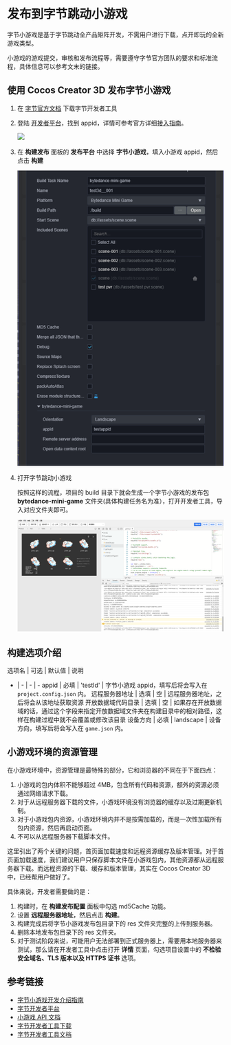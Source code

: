 # 发布到字节跳动小游戏

字节小游戏是基于字节跳动全产品矩阵开发，不需用户进行下载，点开即玩的全新游戏类型。

小游戏的游戏提交，审核和发布流程等，需要遵守字节官方团队的要求和标准流程，具体信息可以参考文末的链接。

## 使用 Cocos Creator 3D 发布字节小游戏

1. 在 [字节官方文档](https://microapp.bytedance.com/docs/zh-CN/mini-game/develop/developer-instrument/developer-instrument-update-and-download) 下载字节开发者工具

2. 登陆 [开发者平台](https://microapp.bytedance.com/)，找到 appid，详情可参考官方详细[接入指南](https://microapp.bytedance.com/docs/zh-CN/mini-game/introduction/plugin-reference/set-up-mini-game)。

    ![](https://sf1-ttcdn-tos.pstatp.com/obj/website-img/f296a9f80eaeb40f4af38e8a4e25e17e_12.png)

3. 在 **构建发布** 面板的 **发布平台** 中选择 **字节小游戏**，填入小游戏 appid，然后点击 **构建**

    ![](./publish-bytedance-mini-game/build.jpg)

4. 打开字节跳动小游戏

    按照这样的流程，项目的 build 目录下就会生成一个字节小游戏的发布包 **bytedance-mini-game** 文件夹(具体构建任务名为准），打开开发者工具，导入对应文件夹即可。

    ![](./publish-bytedance-mini-game/tool.jpg)

## 构建选项介绍

选项名 | 可选 | 默认值 | 说明
- | - | - | -
appid | 必填 | 'testId' | 字节小游戏 appid，填写后将会写入在 `project.config.json` 内。
远程服务器地址 | 选填 | 空 | 远程服务器地址，之后将会从该地址获取资源
开放数据域代码目录 | 选填 | 空 | 如果存在开放数据域的话，通过这个字段来指定开放数据域文件夹在构建目录中的相对路径，这样在构建过程中就不会覆盖或修改该目录
设备方向 | 必填 | landscape | 设备方向，填写后将会写入在 `game.json` 内。

## 小游戏环境的资源管理

在小游戏环境中，资源管理是最特殊的部分，它和浏览器的不同在于下面四点：

1. 小游戏的包内体积不能够超过 4MB，包含所有代码和资源，额外的资源必须通过网络请求下载。
2. 对于从远程服务器下载的文件，小游戏环境没有浏览器的缓存以及过期更新机制。
3. 对于小游戏包内资源，小游戏环境内并不是按需加载的，而是一次性加载所有包内资源，然后再启动页面。
4. 不可以从远程服务器下载脚本文件。

这里引出了两个关键的问题，首页面加载速度和远程资源缓存及版本管理。对于首页面加载速度，我们建议用户只保存脚本文件在小游戏包内，其他资源都从远程服务器下载。而远程资源的下载、缓存和版本管理，其实在 Cocos Creator 3D 中，已经帮用户做好了。

具体来说，开发者需要做的是：

1. 构建时，在 **构建发布配置** 面板中勾选 md5Cache 功能。
2. 设置 **远程服务器地址**，然后点击 **构建**。
3. 构建完成后将字节小游戏发布包目录下的 res 文件夹完整的上传到服务器。
4. 删除本地发布包目录下的 res 文件夹。
5. 对于测试阶段来说，可能用户无法部署到正式服务器上，需要用本地服务器来测试，那么请在开发者工具中点击打开 **详情** 页面，勾选项目设置中的 **不检验安全域名、TLS 版本以及 HTTPS 证书** 选项。

## 参考链接

- [字节小游戏开发介绍指南](https://microapp.bytedance.com/docs/zh-CN/mini-game/introduction/about-mini-game/flow-entrance/brief-introduction-on-flow-entrance)
- [字节开发者平台](https://microapp.bytedance.com/)
- [小游戏 API 文档](https://developer.toutiao.com/docs/game/)
- [字节开发者工具下载](https://microapp.bytedance.com/docs/zh-CN/mini-game/develop/developer-instrument/developer-instrument-update-and-download)
- [字节开发者工具文档](https://microapp.bytedance.com/docs/zh-CN/mini-game/develop/developer-instrument/development-assistance/mini-app-developer-instrument)
